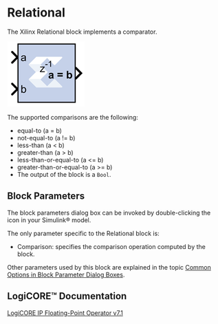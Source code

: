 # Relational

The Xilinx Relational block implements a comparator.

![](./Images/aaj1555437340202.png)

The supported comparisons are the following:

- equal-to (a = b)
- not-equal-to (a != b)
- less-than (a \< b)
- greater-than (a \> b)
- less-than-or-equal-to (a \<= b)
- greater-than-or-equal-to (a \>= b)
- The output of the block is a `Bool`.

## Block Parameters

The block parameters dialog box can be invoked by double-clicking the
icon in your Simulink® model.

The only parameter specific to the Relational block is:

- Comparison: specifies the comparison operation computed by the block.

Other parameters used by this block are explained in the topic [Common
Options in Block Parameter Dialog
Boxes](common-options-in-block-parameter-dialog-boxes-aa1032308.html).

## LogiCORE™ Documentation

[LogiCORE IP Floating-Point Operator
v7.1](https://www.xilinx.com/support/documentation/ip_documentation/floating_point/v7_1/pg060-floating-point.pdf)
